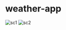 # weather-app

![sc1](https://user-images.githubusercontent.com/58284251/71622324-080bd400-2bfb-11ea-97e9-eb168e225912.jpg)
![sc2](https://user-images.githubusercontent.com/58284251/71622329-11953c00-2bfb-11ea-98ba-17c07fb38172.jpg)
